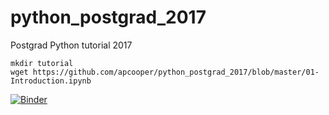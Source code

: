 # python_postgrad_2017
Postgrad Python tutorial 2017

```
mkdir tutorial
wget https://github.com/apcooper/python_postgrad_2017/blob/master/01-Introduction.ipynb
```

 [![Binder](http://mybinder.org/badge.svg)](http://mybinder.org:/repo/apcooper/python_postgrad_2017) 
